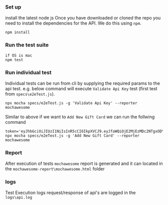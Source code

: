 ### Set up
install the latest node js
Once you have downloaded or cloned the repo you need to install the dependencies for the API. We do this using `npm`.

```cli
npm install
```

### Run the test suite

```cli
if OS is mac
npm test
```

### Run individual test
Individual tests can be run from cli by supplying the required params to the api test. e.g. below command will execute `Validate Api Key` test (first test from `specs\e2eTest.js`).
```cli
npx mocha specs/e2eTest.js -g 'Validate Api Key' --reporter mochawesome
```
Similar to above if we want to `Add New Gift Card` we can run the follwing command

```cli
token='eyJhbGciOiJIUzI1NiIsInR5cCI6IkpXVCJ9.eyJfaWQiOjE2MjEzMDc2NTgxODYsImlhdCI6MTYyMTMyMjY1OX0.JOist0Jx8wVxp5ubkNTH7vkjHXrOcxpbBXT7DIoZNUM' npx mocha specs/e2eTest.js -g 'Add New Gift Card' --reporter mochawesome	
```

### Report
After execution of tests `mochawesome` report is generated and it can located in the `mochawesome-report\mochawesome.html` folder

### logs
Test Execution logs request/response of api's are logged in the `logs\api.log`


